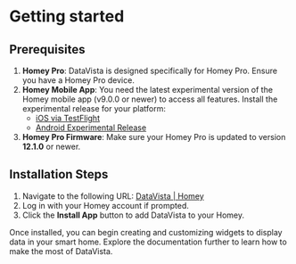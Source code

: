 # Getting started

## Prerequisites

1. **Homey Pro**: DataVista is designed specifically for Homey Pro. Ensure you have a Homey Pro device.
2. **Homey Mobile App**: You need the latest experimental version of the Homey mobile app (v9.0.0 or newer) to access all features. Install the experimental release for your platform:
   * [iOS via TestFlight](https://testflight.apple.com/join/tA2e9vby)
   * [Android Experimental Release](https://play.google.com/apps/testing/app.homey)
3. **Homey Pro Firmware**: Make sure your Homey Pro is updated to version **12.1.0** or newer.

## **Installation Steps**

1. Navigate to the following URL: [DataVista | Homey](https://homey.app/a/nl.erikvl87.datavista/)
2. Log in with your Homey account if prompted.
3. Click the **Install App** button to add DataVista to your Homey.

Once installed, you can begin creating and customizing widgets to display data in your smart home. Explore the documentation further to learn how to make the most of DataVista.
